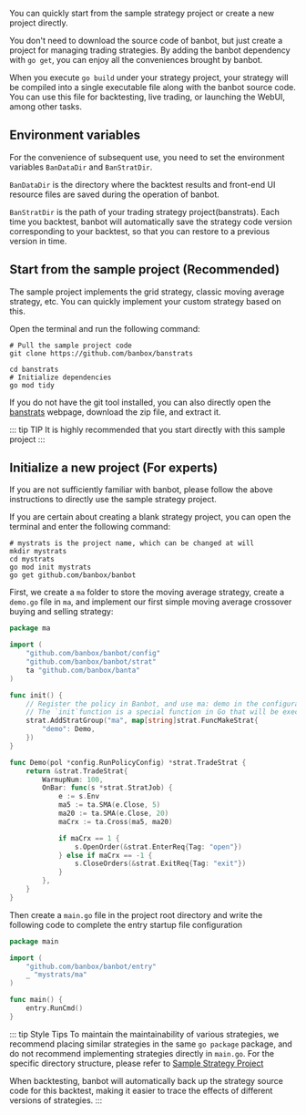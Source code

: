 You can quickly start from the sample strategy project or create a new project directly.

You don't need to download the source code of banbot, but just create a project for managing trading strategies. By adding the banbot dependency with `go get`, you can enjoy all the conveniences brought by banbot.

When you execute `go build` under your strategy project, your strategy will be compiled into a single executable file along with the banbot source code. You can use this file for backtesting, live trading, or launching the WebUI, among other tasks.

## Environment variables
For the convenience of subsequent use, you need to set the environment variables `BanDataDir` and `BanStratDir`.

`BanDataDir` is the directory where the backtest results and front-end UI resource files are saved during the operation of banbot.

`BanStratDir` is the path of your trading strategy project(banstrats). Each time you backtest, banbot will automatically save the strategy code version corresponding to your backtest, so that you can restore to a previous version in time.

## Start from the sample project (Recommended)
The sample project implements the grid strategy, classic moving average strategy, etc. You can quickly implement your custom strategy based on this.

Open the terminal and run the following command:
```shell
# Pull the sample project code
git clone https://github.com/banbox/banstrats

cd banstrats
# Initialize dependencies
go mod tidy
```
If you do not have the git tool installed, you can also directly open the [banstrats](https://github.com/banbox/banstrats) webpage, download the zip file, and extract it.

::: tip TIP
It is highly recommended that you start directly with this sample project
:::

## Initialize a new project (For experts)
If you are not sufficiently familiar with banbot, please follow the above instructions to directly use the sample strategy project.

If you are certain about creating a blank strategy project, you can open the terminal and enter the following command:
```shell
# mystrats is the project name, which can be changed at will
mkdir mystrats
cd mystrats
go mod init mystrats
go get github.com/banbox/banbot
```
First, we create a `ma` folder to store the moving average strategy, create a `demo.go` file in `ma`, and implement our first simple moving average crossover buying and selling strategy:
```go
package ma

import (
	"github.com/banbox/banbot/config"
	"github.com/banbox/banbot/strat"
	ta "github.com/banbox/banta"
)

func init() {
	// Register the policy in Banbot, and use ma: demo in the configuration file to reference this policy later
	// The `init`function is a special function in Go that will be executed immediately when the current package is imported
	strat.AddStratGroup("ma", map[string]strat.FuncMakeStrat{
		"demo": Demo,
	})
}

func Demo(pol *config.RunPolicyConfig) *strat.TradeStrat {
	return &strat.TradeStrat{
		WarmupNum: 100,
		OnBar: func(s *strat.StratJob) {
			e := s.Env
			ma5 := ta.SMA(e.Close, 5)
			ma20 := ta.SMA(e.Close, 20)
			maCrx := ta.Cross(ma5, ma20)

			if maCrx == 1 {
				s.OpenOrder(&strat.EnterReq{Tag: "open"})
			} else if maCrx == -1 {
				s.CloseOrders(&strat.ExitReq{Tag: "exit"})
			}
		},
	}
}
```
Then create a `main.go` file in the project root directory and write the following code to complete the entry startup file configuration
```go
package main

import (
	"github.com/banbox/banbot/entry"
	_ "mystrats/ma"
)

func main() {
	entry.RunCmd()
}
```
::: tip Style Tips
To maintain the maintainability of various strategies, we recommend placing similar strategies in the same `go package` package, and do not recommend implementing strategies directly in `main.go`. For the specific directory structure, please refer to [Sample Strategy Project](https://github.com/banbox/banstrats)

When backtesting, banbot will automatically back up the strategy source code for this backtest, making it easier to trace the effects of different versions of strategies.
:::
